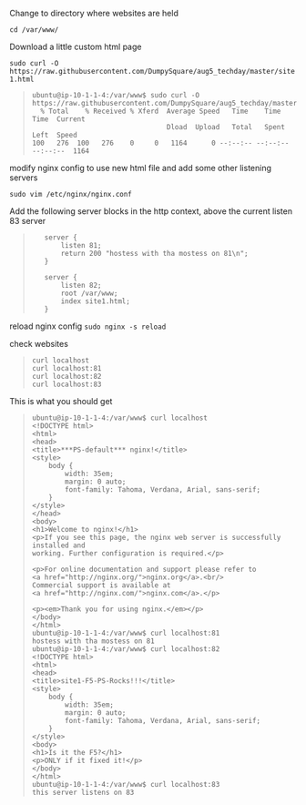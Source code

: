 Change to directory where websites are held

`cd /var/www/`

Download a little custom html page

`sudo curl -O https://raw.githubusercontent.com/DumpySquare/aug5_techday/master/site1.html`

>     ubuntu@ip-10-1-1-4:/var/www$ sudo curl -O https://raw.githubusercontent.com/DumpySquare/aug5_techday/master/site1.html
>       % Total    % Received % Xferd  Average Speed   Time    Time     Time  Current
>                                      Dload  Upload   Total   Spent    Left  Speed
>     100   276  100   276    0     0   1164      0 --:--:-- --:--:-- --:--:--  1164

modify nginx config to use new html file and add some other listening servers

`sudo vim /etc/nginx/nginx.conf`

Add the following server blocks in the http context, above the current listen 83 server
>        server {
>            listen 81;
>            return 200 "hostess with tha mostess on 81\n";
>        }
>    
>        server {
>            listen 82;
>            root /var/www;
>            index site1.html;
>        }

reload nginx config     `sudo nginx -s reload`

check websites

>     curl localhost
>     curl localhost:81
>     curl localhost:82
>     curl localhost:83

This is what you should get


>     ubuntu@ip-10-1-1-4:/var/www$ curl localhost
>     <!DOCTYPE html>
>     <html>
>     <head>
>     <title>***PS-default*** nginx!</title>
>     <style>
>         body {
>             width: 35em;
>             margin: 0 auto;
>             font-family: Tahoma, Verdana, Arial, sans-serif;
>         }
>     </style>
>     </head>
>     <body>
>     <h1>Welcome to nginx!</h1>
>     <p>If you see this page, the nginx web server is successfully installed and
>     working. Further configuration is required.</p>
>     
>     <p>For online documentation and support please refer to
>     <a href="http://nginx.org/">nginx.org</a>.<br/>
>     Commercial support is available at
>     <a href="http://nginx.com/">nginx.com</a>.</p>
>     
>     <p><em>Thank you for using nginx.</em></p>
>     </body>
>     </html>
>     ubuntu@ip-10-1-1-4:/var/www$ curl localhost:81
>     hostess with tha mostess on 81
>     ubuntu@ip-10-1-1-4:/var/www$ curl localhost:82
>     <!DOCTYPE html>
>     <html>
>     <head>
>     <title>site1-F5-PS-Rocks!!!</title>
>     <style>
>         body {
>             width: 35em;
>             margin: 0 auto;
>             font-family: Tahoma, Verdana, Arial, sans-serif;
>         }
>     </style>
>     <body>
>     <h1>Is it the F5?</h1>
>     <p>ONLY if it fixed it!</p>
>     </body>
>     </html>
>     ubuntu@ip-10-1-1-4:/var/www$ curl localhost:83
>     this server listens on 83
